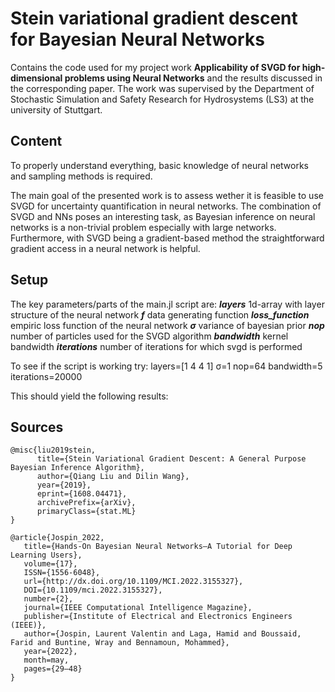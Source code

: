 # Stein variational gradient descent for Bayesian Neural Networks
Contains the code used for my project work **Applicability of SVGD for high-dimensional problems using Neural Networks** and the results discussed in the corresponding paper. The work was supervised by the Department of Stochastic Simulation and Safety Research for Hydrosystems (LS3) at the university of Stuttgart.

## Content
To properly understand everything, basic knowledge of neural networks and sampling methods is required.

The main goal of the presented work is to assess wether it is feasible to use SVGD for uncertainty quantification in neural networks. The combination of SVGD and NNs poses an interesting task, as Bayesian inference on neural networks is a non-trivial problem especially with large networks. Furthermore, with SVGD being a gradient-based method the straightforward gradient access in a neural network is helpful.

## Setup
The key parameters/parts of the main.jl script are:
***layers*** 1d-array with layer structure of the neural network
***f*** data generating function
***loss_function*** empiric loss function of the neural network
***σ*** variance of bayesian prior
***nop*** number of particles used for the SVGD algorithm
***bandwidth*** kernel bandwidth
***iterations*** number of iterations for which svgd is performed

To see if the script is working try:
layers=[1 4 4 1]
σ=1
nop=64
bandwidth=5
iterations=20000

This should yield the following results:


## Sources

```
@misc{liu2019stein,
      title={Stein Variational Gradient Descent: A General Purpose Bayesian Inference Algorithm}, 
      author={Qiang Liu and Dilin Wang},
      year={2019},
      eprint={1608.04471},
      archivePrefix={arXiv},
      primaryClass={stat.ML}
}

@article{Jospin_2022,
   title={Hands-On Bayesian Neural Networks—A Tutorial for Deep Learning Users},
   volume={17},
   ISSN={1556-6048},
   url={http://dx.doi.org/10.1109/MCI.2022.3155327},
   DOI={10.1109/mci.2022.3155327},
   number={2},
   journal={IEEE Computational Intelligence Magazine},
   publisher={Institute of Electrical and Electronics Engineers (IEEE)},
   author={Jospin, Laurent Valentin and Laga, Hamid and Boussaid, Farid and Buntine, Wray and Bennamoun, Mohammed},
   year={2022},
   month=may,
   pages={29–48}
}
```
